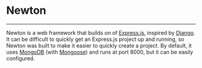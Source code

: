 # Newton

---

Newton is a web framework that builds on of [Express.js](https://expressjs.com), inspired by [Django](https://www.djangoproject.com).
It can be difficult to quickly get an Express.js project up and running, so Newton was built to make it easier to quickly create a project. By default, it uses [MongoDB](https://www.mongodb.com/) (with [Mongoose](https://mongoosejs.com/)) and runs at port 8000, but it can be easily configured.
